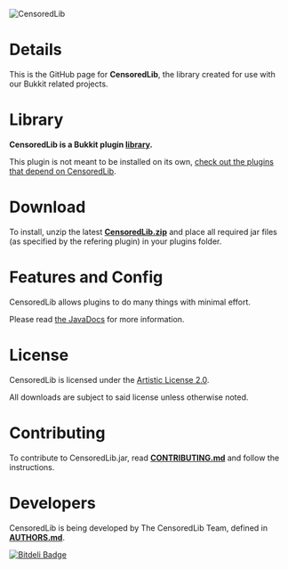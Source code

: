 ![CensoredLib](http://censoredsoftware.com/projects/censoredlib/logo.png "CensoredLib Logo")

Details
=======

This is the GitHub page for **CensoredLib**, the library created for use with our Bukkit related projects.
    
Library
======= 
**CensoredLib is a Bukkit plugin [library](https://en.wikipedia.org/wiki/Library_%28computing%29#Shared_libraries).**

This plugin is not meant to be installed on its own, [check out the plugins that depend on CensoredLib](http://dev.bukkit.org/search/?scope=projects&search=CensoredLib).

Download
======== 

To install, unzip the latest **[CensoredLib.zip](http://dev.bukkit.org/bukkit-plugins/censoredlib/files/)** and place all required jar files (as specified by the refering plugin) in your plugins folder.

Features and Config
=================== 

CensoredLib allows plugins to do many things with minimal effort.

Please read [the JavaDocs](http://censoredsoftware.github.io/CensoredLib/javadocs/) for more information.

License
=======

CensoredLib is licensed under the [Artistic License 2.0](LICENSE.txt).

All downloads are subject to said license unless otherwise noted.

Contributing
============

To contribute to CensoredLib.jar, read [**CONTRIBUTING.md**](CONTRIBUTING.md) and follow the instructions.


Developers
==========

CensoredLib is being developed by The CensoredLib Team, defined in [**AUTHORS.md**](AUTHORS.md).


[![Bitdeli Badge](https://d2weczhvl823v0.cloudfront.net/CensoredSoftware/censoredlib/trend.png)](https://bitdeli.com/free "Bitdeli Badge")

